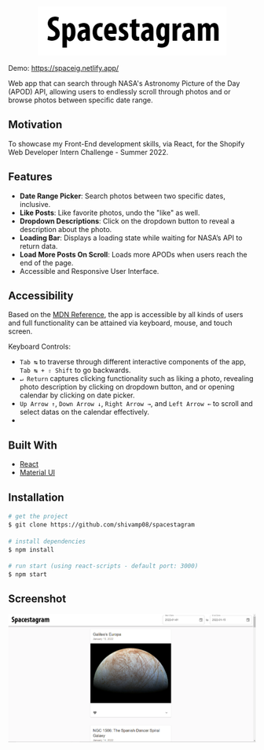 <!-- PROJECT LOGO -->
<br />
<p align="center">
  <a href="https://spaceig.netlify.app/">
    <img src="src/utils/images/title.png" alt="Logo">
  </a>
</p>

Demo: https://spaceig.netlify.app/

Web app that can search through NASA's Astronomy Picture of the Day (APOD) API, allowing users to endlessly scroll through photos and or browse photos between specific date range.

## Motivation

To showcase my Front-End development skills, via React, for the Shopify Web Developer Intern Challenge - Summer 2022.

## Features

- **Date Range Picker**: Search photos between two specific dates, inclusive.
- **Like Posts**: Like favorite photos, undo the "like" as well.
- **Dropdown Descriptions**: Click on the dropdown button to reveal a description about the photo.
- **Loading Bar**: Displays a loading state while waiting for NASA’s API to return data.
- **Load More Posts On Scroll**: Loads more APODs when users reach the end of the page.
- Accessible and Responsive User Interface.

## Accessibility

Based on the [MDN Reference](https://developer.mozilla.org/en-US/docs/Learn/Accessibility/HTML), the app is accessible by all kinds of users and full functionality can be attained via keyboard, mouse, and touch screen.

Keyboard Controls:

- `Tab ↹` to traverse through different interactive components of the app, `Tab ↹ + ⇧ Shift` to go backwards.
- `↵ Return` captures clicking functionality such as liking a photo, revealing photo description by clicking on dropdown button, and or opening calendar by clicking on date picker.
- `Up Arrow ↑`, `Down Arrow ↓`, `Right Arrow →`, and `Left Arrow ←` to scroll and select datas on the calendar effectively.
-

## Built With

- [React](https://reactjs.org/)
- [Material UI](https://mui.com/)

## Installation

```bash
# get the project
$ git clone https://github.com/shivamp08/spacestagram

# install dependencies
$ npm install

# run start (using react-scripts - default port: 3000)
$ npm start

```

## Screenshot

![dashboard](src/utils/images/main.png)
